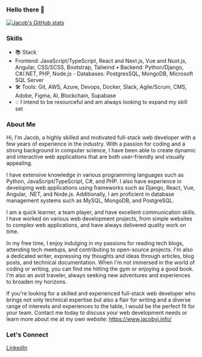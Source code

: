 ### Hello there 👋

<!--
**Yi-Jacob/yi-jacob** is a ✨ _special_ ✨ repository because its `README.md` (this file) appears on your GitHub profile.

Here are some ideas to get you started:

- 🔭 I’m currently working on ...
- 🌱 I’m currently learning ...
- 👯 I’m looking to collaborate on ...
- 🤔 I’m looking for help with ...
- 💬 Ask me about ...
- 📫 How to reach me: ...
- 😄 Pronouns: ...
- ⚡ Fun fact: ...
-->

[![Jacob's GitHub stats](https://github-readme-stats.vercel.app/api?username=yi-Jacob)](https://github.com/anuraghazra/github-readme-stats)

### Skills

- 📚 Stack
- Frontend: JavaScript/TypeScript, React and Next.js, Vue and Nuxt.js, Angular, CSS/SCSS, Bootstrap, Tailwind
• Backend: Python/Django, C#/.NET, PHP, Node.js - Databases: PostgresSQL, MongoDB, Microsoft SQL Server
- 🛠️ Tools: Git, AWS, Azure, Devops, Docker, Slack, Agile/Scrum, CMS, Adobe, Figma, AI, Blockchain, Supabase
- 💡 I intend to be resourceful and am always looking to expand my skill set

### About Me

Hi, I'm Jacob, a highly skilled and motivated full-stack web developer with a few years of experience in the industry. With a passion for coding and a strong background in computer science, I have been able to create dynamic and interactive web applications that are both user-friendly and visually appealing.

I have extensive knowledge in various programming languages such as Python, JavaScript/TypeScript, C#, and PHP. I also have experience in developing web applications using frameworks such as Django, React, Vue, Angular, .NET, and Node.js. Additionally, I am proficient in database management systems such as MySQL, MongoDB, and PostgreSQL.

I am a quick learner, a team player, and have excellent communication skills. I have worked on various web development projects, from simple websites to complex web applications, and have always delivered quality work on time.

In my free time, I enjoy indulging in my passions for reading tech blogs, attending tech meetups, and contributing to open-source projects. I'm also a dedicated writer, expressing my thoughts and ideas through articles, blog posts, and technical documentation. When I'm not immersed in the world of coding or writing, you can find me hitting the gym or enjoying a good book. I'm also an avid traveler, always seeking new adventures and experiences to broaden my horizons.

If you're looking for a skilled and experienced full-stack web developer who brings not only technical expertise but also a flair for writing and a diverse range of interests and experiences to the table, I would be the perfect fit for your team. Contact me today to discuss your web development needs or learn more about me at my own website: https://www.jacobyi.info/

### Let's Connect

[LinkedIn](https://www.linkedin.com/in/yi-jacob/)
